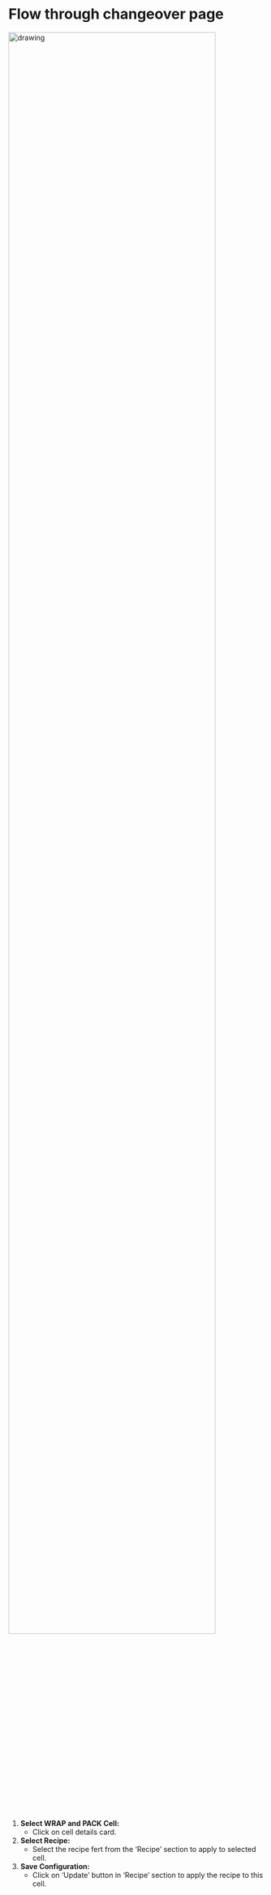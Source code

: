 # Flow through changeover page
<img src="/system/images/flowthrough-changeover.png" alt="drawing" width="90%"/>

1. **Select WRAP and PACK Cell:**
   - Click on cell details card.
2. **Select Recipe:**
   - Select the recipe fert from the ‘Recipe’ section to apply to selected cell. 
3. **Save Configuration:**
   - Click on ‘Update’ button in ‘Recipe’ section to apply the recipe to this cell.